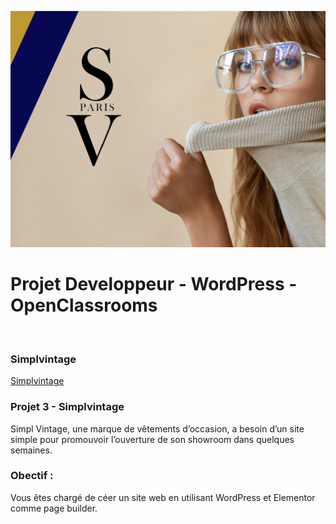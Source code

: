 ![](screenshot.png)

# Projet Developpeur - WordPress - OpenClassrooms
</br>

### Simplvintage <br>
<a href="https://raquel-salamone.fr/simplvintage/" target="_blank" alt=Booki style="margin-top: 10px;"> Simplvintage</a>
</br>


### Projet 3 - Simplvintage <br>
Simpl Vintage, une marque de vêtements d’occasion, a besoin d’un site simple pour promouvoir l’ouverture de son showroom dans quelques semaines.  

### Obectif :<br>
Vous êtes chargé  de céer un site web en utilisant WordPress et Elementor comme page builder. 
<br>

